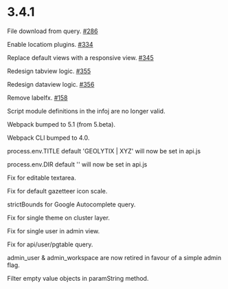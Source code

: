 # 3.4.1

File download from query. [#286](https://github.com/GEOLYTIX/xyz/issues/286)

Enable locatiom plugins. [#334](https://github.com/GEOLYTIX/xyz/issues/334)

Replace default views with a responsive view. [#345](https://github.com/GEOLYTIX/xyz/issues/345)

Redesign tabview logic. [#355](https://github.com/GEOLYTIX/xyz/issues/355)

Redesign dataview logic. [#356](https://github.com/GEOLYTIX/xyz/issues/356)

Remove labelfx. [#158](https://github.com/GEOLYTIX/xyz/issues/158)

Script module definitions in the infoj are no longer valid.

Webpack bumped to 5.1 (from 5.beta).

Webpack CLI bumped to 4.0.

process.env.TITLE default 'GEOLYTIX | XYZ' will now be set in api.js

process.env.DIR default '' will now be set in api.js

Fix for editable textarea.

Fix for default gazetteer icon scale.

strictBounds for Google Autocomplete query.

Fix for single theme on cluster layer.

Fix for single user in admin view.

Fix for api/user/pgtable query.

admin_user & admin_workspace are now retired in favour of a simple admin flag.

Filter empty value objects in paramString method.